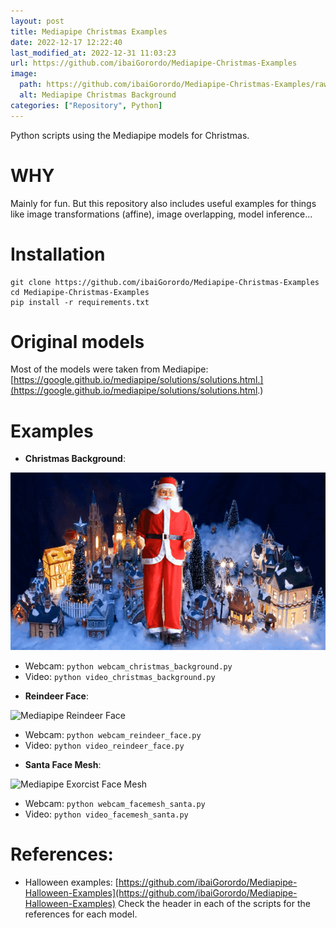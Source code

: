 ```yaml
---
layout: post
title: Mediapipe Christmas Examples
date: 2022-12-17 12:22:40 
last_modified_at: 2022-12-31 11:03:23 
url: https://github.com/ibaiGorordo/Mediapipe-Christmas-Examples
image:
  path: https://github.com/ibaiGorordo/Mediapipe-Christmas-Examples/raw/main/doc/img/backgorund_christmas.gif
  alt: Mediapipe Christmas Background
categories: ["Repository", Python]
---
```

Python scripts using the Mediapipe models for Christmas.

# WHY
Mainly for fun. But this repository also includes useful examples for things like image transformations (affine), image overlapping, model inference...

# Installation
```
git clone https://github.com/ibaiGorordo/Mediapipe-Christmas-Examples
cd Mediapipe-Christmas-Examples
pip install -r requirements.txt
```
# Original models
Most of the models were taken from Mediapipe: [https://google.github.io/mediapipe/solutions/solutions.html.](https://google.github.io/mediapipe/solutions/solutions.html.)

# Examples

 * **Christmas Background**:

  ![Mediapipe Christmas Background](https://github.com/ibaiGorordo/Mediapipe-Christmas-Examples/raw/main/doc/img/backgorund_christmas.gif)

   - Webcam: `python webcam_christmas_background.py`
   - Video: `python video_christmas_background.py`

 * **Reindeer Face**:

  ![Mediapipe Reindeer Face](https://github.com/ibaiGorordo/Mediapipe-Christmas-Examples/raw/main/doc/img/reindeer.gif)
   - Webcam: `python webcam_reindeer_face.py`
   - Video: `python video_reindeer_face.py`

 * **Santa Face Mesh**:

  ![Mediapipe Exorcist Face Mesh](https://github.com/ibaiGorordo/Mediapipe-Christmas-Examples/raw/main/doc/img/santa_face.gif)
   - Webcam: `python webcam_facemesh_santa.py`
   - Video: `python video_facemesh_santa.py`


# References:
- Halloween examples: [https://github.com/ibaiGorordo/Mediapipe-Halloween-Examples](https://github.com/ibaiGorordo/Mediapipe-Halloween-Examples)
Check the header in each of the scripts for the references for each model.
